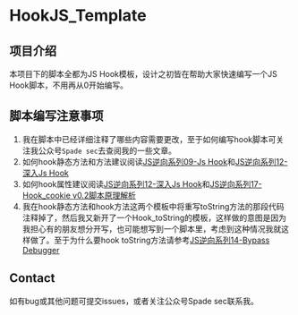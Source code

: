 # HookJS_Template

## 项目介绍

本项目下的脚本全都为JS Hook模板，设计之初皆在帮助大家快速编写一个JS Hook脚本，不用再从0开始编写。

## 脚本编写注意事项

1. 我在脚本中已经详细注释了哪些内容需要更改，至于如何编写hook脚本可关注我公众号`Spade sec`去查阅我的一些文章。
2. 如何hook静态方法和方法建议阅读<a href="https://mp.weixin.qq.com/s/yBoy-jG3grI-t0EUIAQNJg">JS逆向系列09-Js Hook</a>和<a href="https://mp.weixin.qq.com/s/28q2Hd0ZLRyBRyRT_8JE0g">JS逆向系列12-深入Js Hook</a>
3. 如何hook属性建议阅读<a href="https://mp.weixin.qq.com/s/28q2Hd0ZLRyBRyRT_8JE0g">JS逆向系列12-深入Js Hook</a>和<a href="https://mp.weixin.qq.com/s/-eA2ijWmq9mQQuHi_r7RoQ">JS逆向系列17-Hook_cookie v0.2脚本原理解析</a>
4. 我在hook静态方法和hook方法这两个模板中将重写toString方法的那段代码注释掉了，然后我又新开了一个Hook_toString的模板，这样做的意图是因为我担心有的朋友想分开写，也可能想写到一个脚本里，考虑到这种情况我就这样做了。至于为什么要hook toString方法请参考<a href="https://mp.weixin.qq.com/s/3xagT-PXCgGrw9YiaCe__g">JS逆向系列14-Bypass Debugger</a>

## Contact

如有bug或其他问题可提交issues，或者关注公众号Spade sec联系我。